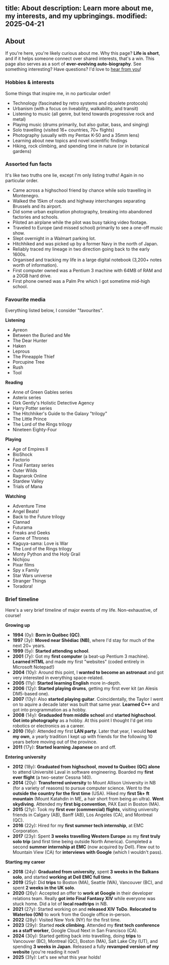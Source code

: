 title: About
description: Learn more about me, my interests, and my upbringings.
modified: 2025-04-21
---

## <i class="fa-duotone fa-light fa-messages-question me-1"></i>About

If you're here, you're likely curious about me. Why this page? **Life is short**, and if it helps
someone connect over shared interests, that's a win. This page also serves as a sort of **ever-evolving
auto-biography**. See something interesting? Have questions? I'd love to [hear from you](/contact/)!

### Hobbies & interests

Some things that inspire me, in no particular order!

- <i class="fa-duotone fa-light fa-microchip color-purple"></i>
Technology (fascinated by retro systems and obsolete protocols)
- <i class="fa-duotone fa-light fa-house-tree color-green"></i>
Urbanism (with a focus on liveability, walkability, and transit)
- <i class="fa-duotone fa-light fa-radio color-aqua"></i>
Listening to music (all genre, but tend towards progressive rock and metal)
- <i class="fa-duotone fa-light fa-guitars color-red"></i>
Playing music (drums primarily, but also guitar, bass, and singing)
- <i class="fa-duotone fa-light fa-passport color-blue"></i>
Solo travelling (visited 16+ countries, 70+ flights)
- <i class="fa-duotone fa-light fa-camera-retro color-pink"></i>
Photography (usually with my Pentax K-50 and a 35mm lens)
- <i class="fa-duotone fa-light fa-books color-aqua"></i>
Learning about new topics and novel scientific findings
- <i class="fa-duotone fa-light fa-person-hiking color-orange"></i>
Hiking, rock climbing, and spending time in nature (or in botanical gardens)

### Assorted fun facts

It's like two truths one lie, except I'm only listing truths! Again in no particular order.

- Came across a highschool friend by chance while solo travelling in Montenegro.
- Walked the 15km of roads and highway interchanges separating Brussels and its airport.
- Did some urban exploration photography, breaking into abandoned factories and schools.
- Piloted an airplane while the pilot was busy taking video footage.
- Traveled to Europe (and missed school) primarily to see a one-off music show.
- Slept overnight in a Walmart parking lot.
- Hitchhiked and was picked up by a former Navy in the north of Japan.
- Reliably traced my lineage in two direction going back to the early 1600s.
- Organised and tracking my life in a large digital notebook (3,200+ notes worth of information).
- First computer owned was a Pentium 3 machine with 64MB of RAM and a 20GB hard drive.
- First phone owned was a Palm Pre which I got sometime mid-high school.

### Favourite media

Everything listed below, I consider "favourites".

<i class="fa-duotone fa-light fa-radio color-aqua"></i>
**Listening**

- Ayreon
- Between the Buried and Me
- The Dear Hunter
- Haken
- Leprous
- The Pineapple Thief
- Porcupine Tree
- Rush
- Tool

<i class="fa-duotone fa-light fa-book color-purple"></i>
**Reading**

- Anne of Green Gables series
- Asterix series
- Dirk Gently's Holistic Detective Agency
- Harry Potter series
- The Hitchhiker's Guide to the Galaxy "trilogy"
- The Little Prince
- The Lord of the Rings trilogy
- Nineteen Eighty-Four

<i class="fa-duotone fa-light fa-game-console-handheld color-orange"></i>
**Playing**

- Age of Empires II
- BioShock
- Factorio
- Final Fantasy series
- Outer Wilds
- Ragnarok Online
- Stardew Valley
- Trials of Mana

<i class="fa-duotone fa-light fa-tv-retro color-pink"></i>
**Watching**

- Adventure Time
- Angel Beats!
- Back to the Future trilogy
- Clannad
- Futurama
- Freaks and Geeks
- Game of Thrones
- Kaguya-sama: Love is War
- The Lord of the Rings trilogy
- Monty Python and the Holy Grail
- Nichijou
- Pixar films
- Spy x Family
- Star Wars universe
- Stranger Things
- Toradora!

### Brief timeline

Here's a very brief timeline of major events of my life. Non-exhaustive, of course!

<i class="fa-duotone fa-light fa-child-reaching"></i>
**Growing up**

- **1994** (0y): **Born in Québec (QC)**.
- **1997** (3y): **Moved near Shédiac (NB)**, where I'd stay for much of the next 20+ years.
- **1999** (5y): **Started attending school**.
- **2001** (7y): Got my **first computer** (a beat-up Pentium 3 machine). **Learned HTML** and made my first "websites" (coded entirely in Microsoft Notepad!)
- **2004** (10y): Around this point, I **wanted to become an astronaut** and got very interested in everything space-related.
- **2005** (11y): **Started learning English** more in-depth.
- **2006** (12y): **Started playing drums**, getting my first ever kit (an Alesis DM5-based one).
- **2007** (13y): Also **started playing guitar**. Coincidentally, the Taylor I went on to aquire a decade later was built that same year. **Learned C++** and got into programmation as a hobby.
- **2008** (14y): **Graduaded from middle school** and **started highschool**. **Got into photography** as a hobby. At this point I thought I'd get into robotics or electronics as a career.
- **2010** (16y): Attended my first **LAN party**. Later that year, I would **host my own**, a yearly tradition I kept up with friends for the following 10 years before moving out of the province.
- **2011** (17y): **Started learning Japanese** on and off.

<i class="fa-duotone fa-light fa-user-graduate"></i>
**Entering university**

- **2012** (18y): **Graduated from highschool**, **moved to Québec (QC) alone** to attend Université Laval in software engineering. Boarded my **first ever flight** (a two-seater Cessna 140).
- **2014** (20y): **Transferred university** to Mount Allison University in NB (for a variety of reasons) to pursue computer science. Went to the **outside the country for the first time** (USA). Hiked my **first 5k+ ft mountain** (Mount Katahdin in ME, a hair short from being an ultra). **Went skydiving**. Attended my **first big convention**, PAX East in Boston (MA).
- **2015** (21y): Took my **first ever (commercial) flights**, visiting university friends in Calgary (AB), Banff (AB), Los Angeles (CA), and Montreal (QC).
- **2016** (22y): Hired for my **first summer tech internship**, at EMC Corporation.
- **2017** (23y): Spent **3 weeks travelling Western Europe** as my **first truly solo trip** (and first time being outside North America). Completed a second **summer internship at EMC** (now acquired by Dell). Flew out to Mountain View (CA) for **interviews with Google** (which I wouldn't pass).

<i class="fa-duotone fa-light fa-user-astronaut"></i>
**Starting my career**

- **2018** (24y): **Graduated from university**, spent **3 weeks in the Balkans solo**, and started **working at Dell EMC full time**.
- **2019** (25y): Did **trips** to Boston (MA), Seattle (WA), Vancouver (BC), and spent **2 weeks in the UK solo**.
- **2020** (26y): Accepted an offer to **work at Google** in their developer relations team. Really **got into Final Fantasy XIV** while everyone was stuck home. Did a lot of **local roadtrips** in NB.
- **2021** (27y): Started working on and **released XIV ToDo**. **Relocated to Waterloo (ON)** to work from the Google office in-person.
- **2022** (28y): Visited New York (NY) for the first time.
- **2023** (29y): Started **rock climbing**. Attended my **first tech conference as a staff worker**, Google Cloud Next in San Francisco (CA).
- **2024** (30y): Started getting back into travelling, doing **trips** to Vancouver (BC), Montreal (QC), Boston (MA), Salt Lake City (UT), and spending **3 weeks in Japan**. Released a fully **revamped version of my website** (you're reading it now!)
- **2025** (31y): Let's see what this year holds!
<!-- picked up learning japanese again, JLPT?, trips (chicago, las vegas, bc/ab, nyc, east coast, mtl, atl), 5th year at google, kaero -->